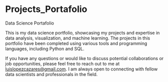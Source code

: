 # Projects_Portafolio
Data Science Portafolio 


This is my data science portfolio, showcasing my projects and expertise in data analysis, visualization, and machine learning. The projects in this portfolio have been completed using various tools and programming languages, including Python and SQL.

If you have any questions or would like to discuss potential collaborations or job opportunities, please feel free to reach out to me at luislopezcazares@gmail.com. I am always open to connecting with fellow data scientists and professionals in the field.
